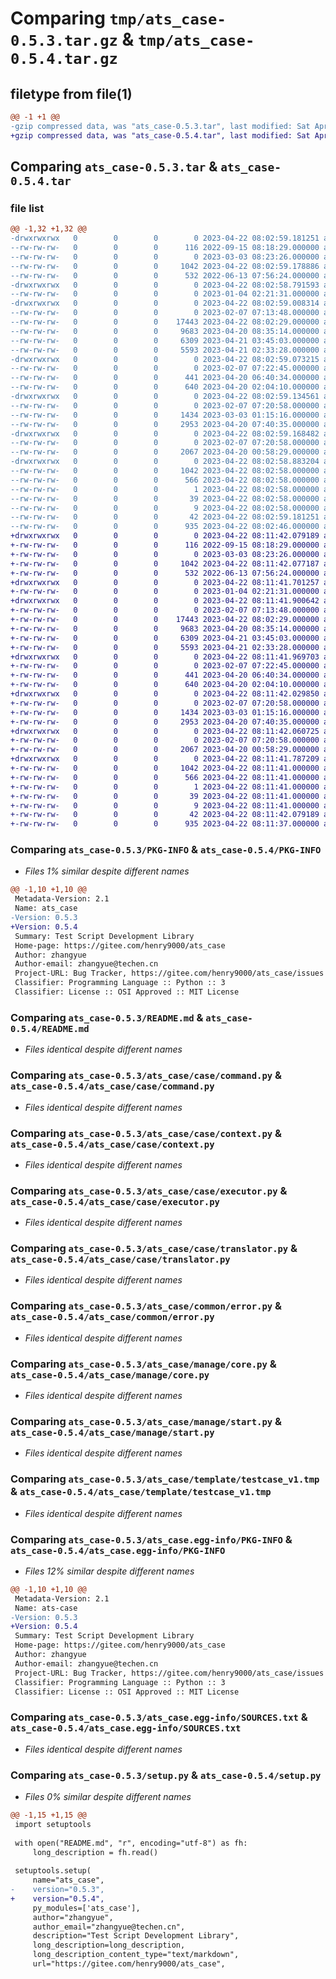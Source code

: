 # Comparing `tmp/ats_case-0.5.3.tar.gz` & `tmp/ats_case-0.5.4.tar.gz`

## filetype from file(1)

```diff
@@ -1 +1 @@
-gzip compressed data, was "ats_case-0.5.3.tar", last modified: Sat Apr 22 08:02:59 2023, max compression
+gzip compressed data, was "ats_case-0.5.4.tar", last modified: Sat Apr 22 08:11:42 2023, max compression
```

## Comparing `ats_case-0.5.3.tar` & `ats_case-0.5.4.tar`

### file list

```diff
@@ -1,32 +1,32 @@
-drwxrwxrwx   0        0        0        0 2023-04-22 08:02:59.181251 ats_case-0.5.3/
--rw-rw-rw-   0        0        0      116 2022-09-15 08:18:29.000000 ats_case-0.5.3/LICENSE
--rw-rw-rw-   0        0        0        0 2023-03-03 08:23:26.000000 ats_case-0.5.3/MANIFEST.in
--rw-rw-rw-   0        0        0     1042 2023-04-22 08:02:59.178886 ats_case-0.5.3/PKG-INFO
--rw-rw-rw-   0        0        0      532 2022-06-13 07:56:24.000000 ats_case-0.5.3/README.md
-drwxrwxrwx   0        0        0        0 2023-04-22 08:02:58.791593 ats_case-0.5.3/ats_case/
--rw-rw-rw-   0        0        0        0 2023-01-04 02:21:31.000000 ats_case-0.5.3/ats_case/__init__.py
-drwxrwxrwx   0        0        0        0 2023-04-22 08:02:59.008314 ats_case-0.5.3/ats_case/case/
--rw-rw-rw-   0        0        0        0 2023-02-07 07:13:48.000000 ats_case-0.5.3/ats_case/case/__init__.py
--rw-rw-rw-   0        0        0    17443 2023-04-22 08:02:29.000000 ats_case-0.5.3/ats_case/case/command.py
--rw-rw-rw-   0        0        0     9683 2023-04-20 08:35:14.000000 ats_case-0.5.3/ats_case/case/context.py
--rw-rw-rw-   0        0        0     6309 2023-04-21 03:45:03.000000 ats_case-0.5.3/ats_case/case/executor.py
--rw-rw-rw-   0        0        0     5593 2023-04-21 02:33:28.000000 ats_case-0.5.3/ats_case/case/translator.py
-drwxrwxrwx   0        0        0        0 2023-04-22 08:02:59.073215 ats_case-0.5.3/ats_case/common/
--rw-rw-rw-   0        0        0        0 2023-02-07 07:22:45.000000 ats_case-0.5.3/ats_case/common/__init__.py
--rw-rw-rw-   0        0        0      441 2023-04-20 06:40:34.000000 ats_case-0.5.3/ats_case/common/enum.py
--rw-rw-rw-   0        0        0      640 2023-04-20 02:04:10.000000 ats_case-0.5.3/ats_case/common/error.py
-drwxrwxrwx   0        0        0        0 2023-04-22 08:02:59.134561 ats_case-0.5.3/ats_case/manage/
--rw-rw-rw-   0        0        0        0 2023-02-07 07:20:58.000000 ats_case-0.5.3/ats_case/manage/__init__.py
--rw-rw-rw-   0        0        0     1434 2023-03-03 01:15:16.000000 ats_case-0.5.3/ats_case/manage/core.py
--rw-rw-rw-   0        0        0     2953 2023-04-20 07:40:35.000000 ats_case-0.5.3/ats_case/manage/start.py
-drwxrwxrwx   0        0        0        0 2023-04-22 08:02:59.168482 ats_case-0.5.3/ats_case/template/
--rw-rw-rw-   0        0        0        0 2023-02-07 07:20:58.000000 ats_case-0.5.3/ats_case/template/__init__.py
--rw-rw-rw-   0        0        0     2067 2023-04-20 00:58:29.000000 ats_case-0.5.3/ats_case/template/testcase_v1.tmp
-drwxrwxrwx   0        0        0        0 2023-04-22 08:02:58.883204 ats_case-0.5.3/ats_case.egg-info/
--rw-rw-rw-   0        0        0     1042 2023-04-22 08:02:58.000000 ats_case-0.5.3/ats_case.egg-info/PKG-INFO
--rw-rw-rw-   0        0        0      566 2023-04-22 08:02:58.000000 ats_case-0.5.3/ats_case.egg-info/SOURCES.txt
--rw-rw-rw-   0        0        0        1 2023-04-22 08:02:58.000000 ats_case-0.5.3/ats_case.egg-info/dependency_links.txt
--rw-rw-rw-   0        0        0       39 2023-04-22 08:02:58.000000 ats_case-0.5.3/ats_case.egg-info/requires.txt
--rw-rw-rw-   0        0        0        9 2023-04-22 08:02:58.000000 ats_case-0.5.3/ats_case.egg-info/top_level.txt
--rw-rw-rw-   0        0        0       42 2023-04-22 08:02:59.181251 ats_case-0.5.3/setup.cfg
--rw-rw-rw-   0        0        0      935 2023-04-22 08:02:46.000000 ats_case-0.5.3/setup.py
+drwxrwxrwx   0        0        0        0 2023-04-22 08:11:42.079189 ats_case-0.5.4/
+-rw-rw-rw-   0        0        0      116 2022-09-15 08:18:29.000000 ats_case-0.5.4/LICENSE
+-rw-rw-rw-   0        0        0        0 2023-03-03 08:23:26.000000 ats_case-0.5.4/MANIFEST.in
+-rw-rw-rw-   0        0        0     1042 2023-04-22 08:11:42.077187 ats_case-0.5.4/PKG-INFO
+-rw-rw-rw-   0        0        0      532 2022-06-13 07:56:24.000000 ats_case-0.5.4/README.md
+drwxrwxrwx   0        0        0        0 2023-04-22 08:11:41.701257 ats_case-0.5.4/ats_case/
+-rw-rw-rw-   0        0        0        0 2023-01-04 02:21:31.000000 ats_case-0.5.4/ats_case/__init__.py
+drwxrwxrwx   0        0        0        0 2023-04-22 08:11:41.900642 ats_case-0.5.4/ats_case/case/
+-rw-rw-rw-   0        0        0        0 2023-02-07 07:13:48.000000 ats_case-0.5.4/ats_case/case/__init__.py
+-rw-rw-rw-   0        0        0    17443 2023-04-22 08:02:29.000000 ats_case-0.5.4/ats_case/case/command.py
+-rw-rw-rw-   0        0        0     9683 2023-04-20 08:35:14.000000 ats_case-0.5.4/ats_case/case/context.py
+-rw-rw-rw-   0        0        0     6309 2023-04-21 03:45:03.000000 ats_case-0.5.4/ats_case/case/executor.py
+-rw-rw-rw-   0        0        0     5593 2023-04-21 02:33:28.000000 ats_case-0.5.4/ats_case/case/translator.py
+drwxrwxrwx   0        0        0        0 2023-04-22 08:11:41.969703 ats_case-0.5.4/ats_case/common/
+-rw-rw-rw-   0        0        0        0 2023-02-07 07:22:45.000000 ats_case-0.5.4/ats_case/common/__init__.py
+-rw-rw-rw-   0        0        0      441 2023-04-20 06:40:34.000000 ats_case-0.5.4/ats_case/common/enum.py
+-rw-rw-rw-   0        0        0      640 2023-04-20 02:04:10.000000 ats_case-0.5.4/ats_case/common/error.py
+drwxrwxrwx   0        0        0        0 2023-04-22 08:11:42.029850 ats_case-0.5.4/ats_case/manage/
+-rw-rw-rw-   0        0        0        0 2023-02-07 07:20:58.000000 ats_case-0.5.4/ats_case/manage/__init__.py
+-rw-rw-rw-   0        0        0     1434 2023-03-03 01:15:16.000000 ats_case-0.5.4/ats_case/manage/core.py
+-rw-rw-rw-   0        0        0     2953 2023-04-20 07:40:35.000000 ats_case-0.5.4/ats_case/manage/start.py
+drwxrwxrwx   0        0        0        0 2023-04-22 08:11:42.060725 ats_case-0.5.4/ats_case/template/
+-rw-rw-rw-   0        0        0        0 2023-02-07 07:20:58.000000 ats_case-0.5.4/ats_case/template/__init__.py
+-rw-rw-rw-   0        0        0     2067 2023-04-20 00:58:29.000000 ats_case-0.5.4/ats_case/template/testcase_v1.tmp
+drwxrwxrwx   0        0        0        0 2023-04-22 08:11:41.787209 ats_case-0.5.4/ats_case.egg-info/
+-rw-rw-rw-   0        0        0     1042 2023-04-22 08:11:41.000000 ats_case-0.5.4/ats_case.egg-info/PKG-INFO
+-rw-rw-rw-   0        0        0      566 2023-04-22 08:11:41.000000 ats_case-0.5.4/ats_case.egg-info/SOURCES.txt
+-rw-rw-rw-   0        0        0        1 2023-04-22 08:11:41.000000 ats_case-0.5.4/ats_case.egg-info/dependency_links.txt
+-rw-rw-rw-   0        0        0       39 2023-04-22 08:11:41.000000 ats_case-0.5.4/ats_case.egg-info/requires.txt
+-rw-rw-rw-   0        0        0        9 2023-04-22 08:11:41.000000 ats_case-0.5.4/ats_case.egg-info/top_level.txt
+-rw-rw-rw-   0        0        0       42 2023-04-22 08:11:42.079189 ats_case-0.5.4/setup.cfg
+-rw-rw-rw-   0        0        0      935 2023-04-22 08:11:37.000000 ats_case-0.5.4/setup.py
```

### Comparing `ats_case-0.5.3/PKG-INFO` & `ats_case-0.5.4/PKG-INFO`

 * *Files 1% similar despite different names*

```diff
@@ -1,10 +1,10 @@
 Metadata-Version: 2.1
 Name: ats_case
-Version: 0.5.3
+Version: 0.5.4
 Summary: Test Script Development Library
 Home-page: https://gitee.com/henry9000/ats_case
 Author: zhangyue
 Author-email: zhangyue@techen.cn
 Project-URL: Bug Tracker, https://gitee.com/henry9000/ats_case/issues
 Classifier: Programming Language :: Python :: 3
 Classifier: License :: OSI Approved :: MIT License
```

### Comparing `ats_case-0.5.3/README.md` & `ats_case-0.5.4/README.md`

 * *Files identical despite different names*

### Comparing `ats_case-0.5.3/ats_case/case/command.py` & `ats_case-0.5.4/ats_case/case/command.py`

 * *Files identical despite different names*

### Comparing `ats_case-0.5.3/ats_case/case/context.py` & `ats_case-0.5.4/ats_case/case/context.py`

 * *Files identical despite different names*

### Comparing `ats_case-0.5.3/ats_case/case/executor.py` & `ats_case-0.5.4/ats_case/case/executor.py`

 * *Files identical despite different names*

### Comparing `ats_case-0.5.3/ats_case/case/translator.py` & `ats_case-0.5.4/ats_case/case/translator.py`

 * *Files identical despite different names*

### Comparing `ats_case-0.5.3/ats_case/common/error.py` & `ats_case-0.5.4/ats_case/common/error.py`

 * *Files identical despite different names*

### Comparing `ats_case-0.5.3/ats_case/manage/core.py` & `ats_case-0.5.4/ats_case/manage/core.py`

 * *Files identical despite different names*

### Comparing `ats_case-0.5.3/ats_case/manage/start.py` & `ats_case-0.5.4/ats_case/manage/start.py`

 * *Files identical despite different names*

### Comparing `ats_case-0.5.3/ats_case/template/testcase_v1.tmp` & `ats_case-0.5.4/ats_case/template/testcase_v1.tmp`

 * *Files identical despite different names*

### Comparing `ats_case-0.5.3/ats_case.egg-info/PKG-INFO` & `ats_case-0.5.4/ats_case.egg-info/PKG-INFO`

 * *Files 12% similar despite different names*

```diff
@@ -1,10 +1,10 @@
 Metadata-Version: 2.1
 Name: ats-case
-Version: 0.5.3
+Version: 0.5.4
 Summary: Test Script Development Library
 Home-page: https://gitee.com/henry9000/ats_case
 Author: zhangyue
 Author-email: zhangyue@techen.cn
 Project-URL: Bug Tracker, https://gitee.com/henry9000/ats_case/issues
 Classifier: Programming Language :: Python :: 3
 Classifier: License :: OSI Approved :: MIT License
```

### Comparing `ats_case-0.5.3/ats_case.egg-info/SOURCES.txt` & `ats_case-0.5.4/ats_case.egg-info/SOURCES.txt`

 * *Files identical despite different names*

### Comparing `ats_case-0.5.3/setup.py` & `ats_case-0.5.4/setup.py`

 * *Files 0% similar despite different names*

```diff
@@ -1,15 +1,15 @@
 import setuptools
 
 with open("README.md", "r", encoding="utf-8") as fh:
     long_description = fh.read()
 
 setuptools.setup(
     name="ats_case",
-    version="0.5.3",
+    version="0.5.4",
     py_modules=['ats_case'],
     author="zhangyue",
     author_email="zhangyue@techen.cn",
     description="Test Script Development Library",
     long_description=long_description,
     long_description_content_type="text/markdown",
     url="https://gitee.com/henry9000/ats_case",
```

